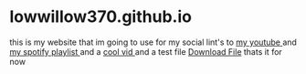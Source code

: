 # lowwillow370.github.io
this is my website that im going to use for my social
lint's to
<a href="https://www.youtube.com/@low_willow"> my youtube </a>
and
<a href="https://open.spotify.com/playlist/5PmaJ9bVLkZrhEamwFR80k?si=a07f87529a7e4c1b"> my spotify playlist </a>
and a
<a href="https://www.youtube.com/watch?v=dQw4w9WgXcQ&ab_channel=RickAstley"> cool vid </a>
and a test file
<a href="test.txt">Download File</a>
thats it for now
